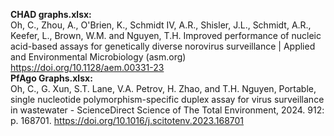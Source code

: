 **CHAD graphs.xlsx:**    
Oh, C., Zhou, A., O'Brien, K., Schmidt IV, A.R., Shisler, J.L., Schmidt, A.R., Keefer, L., Brown, W.M. and Nguyen, T.H. Improved performance of nucleic acid-based assays for genetically diverse norovirus surveillance | Applied and Environmental Microbiology (asm.org) https://doi.org/10.1128/aem.00331-23    
**PfAgo Graphs.xlsx:**    
Oh, C., G. Xun, S.T. Lane, V.A. Petrov, H. Zhao, and T.H. Nguyen, Portable, single nucleotide polymorphism-specific duplex assay for virus surveillance in wastewater - ScienceDirect Science of The Total Environment, 2024. 912: p. 168701. https://doi.org/10.1016/j.scitotenv.2023.168701    

